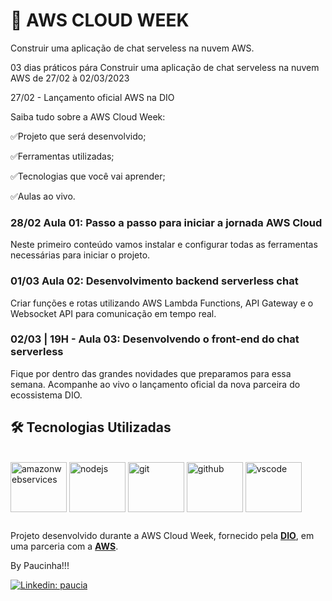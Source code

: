 # 🚀 AWS CLOUD WEEK

Construir uma aplicação de chat serveless na nuvem AWS.

03 dias práticos pára Construir uma aplicação de chat serveless na nuvem AWS de 27/02 à 02/03/2023

27/02 - Lançamento oficial AWS na DIO

Saiba tudo sobre a AWS Cloud Week:

✅Projeto que será desenvolvido;

✅Ferramentas utilizadas;

✅Tecnologias que você vai aprender;

✅Aulas ao vivo.

### 28/02 Aula 01: Passo a passo para iniciar a jornada AWS Cloud

Neste primeiro conteúdo vamos instalar e configurar todas as ferramentas necessárias para iniciar o projeto. 

### 01/03 Aula 02: Desenvolvimento backend serverless chat

Criar funções e rotas utilizando AWS Lambda Functions, API Gateway e o Websocket API para comunicação em tempo real.

### 02/03 | 19H - Aula 03: Desenvolvendo o front-end do chat serverless

Fique por dentro das grandes novidades que preparamos para essa semana. Acompanhe ao vivo o lançamento oficial da nova parceira do ecossistema DIO.

## 🛠 Tecnologias Utilizadas

<div style="display: inline_block"><br>
            <img align="center" alt="amazonwebservices" height="80" width="90" src="https://cdn.jsdelivr.net/gh/devicons/devicon/icons/amazonwebservices/amazonwebservices-original.svg"/>
            <img align="center" alt="nodejs" height="80" width="90" src="https://cdn.jsdelivr.net/gh/devicons/devicon/icons/nodejs/nodejs-plain.svg"/>
            <img align="center" alt="git" height="80" width="90" src="https://cdn.jsdelivr.net/gh/devicons/devicon/icons/git/git-original.svg"/>
            <img align="center" alt="github" height="80" width="90" src="https://cdn.jsdelivr.net/gh/devicons/devicon/icons/github/github-original.svg"/>
            <img align="center" alt="vscode" height="80" width="90" src="https://cdn.jsdelivr.net/gh/devicons/devicon/icons/vscode/vscode-original.svg"/>
</div>

##

Projeto desenvolvido durante a AWS Cloud Week, fornecido pela [**DIO**](https://www.dio.me/), em uma parceria com a [**AWS**](https://aws.amazon.com/pt/).

By Paucinha!!!

[![Linkedin: paucia](https://img.shields.io/badge/Paucia-blue?style=flat-square&logo=Linkedin&logoColor=white&link=https://www.linkedin.com/in/paucia-lisboa/)](https://www.linkedin.com/in/paucia-lisboa/)
